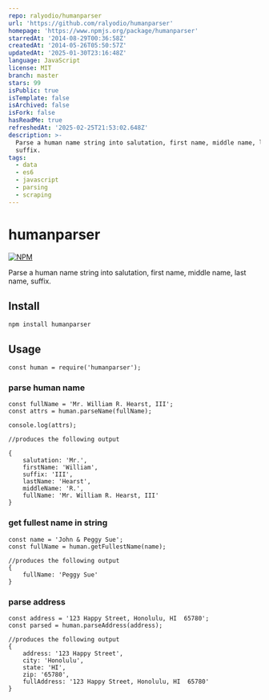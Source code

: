 ```yaml
---
repo: ralyodio/humanparser
url: 'https://github.com/ralyodio/humanparser'
homepage: 'https://www.npmjs.org/package/humanparser'
starredAt: '2014-08-29T00:36:58Z'
createdAt: '2014-05-26T05:50:57Z'
updatedAt: '2025-01-30T23:16:48Z'
language: JavaScript
license: MIT
branch: master
stars: 99
isPublic: true
isTemplate: false
isArchived: false
isFork: false
hasReadMe: true
refreshedAt: '2025-02-25T21:53:02.648Z'
description: >-
  Parse a human name string into salutation, first name, middle name, last name,
  suffix.
tags:
  - data
  - es6
  - javascript
  - parsing
  - scraping
---
```


humanparser
=========

[![NPM](https://nodei.co/npm/humanparser.png)](https://nodei.co/npm/humanparser/)

Parse a human name string into salutation, first name, middle name, last name, suffix.

## Install

    npm install humanparser

## Usage

    const human = require('humanparser');
    
### parse human name    

    const fullName = 'Mr. William R. Hearst, III';
	const attrs = human.parseName(fullName);

    console.log(attrs);

    //produces the following output
    
    { 
        salutation: 'Mr.',
        firstName: 'William',
        suffix: 'III',
        lastName: 'Hearst',
        middleName: 'R.',
        fullName: 'Mr. William R. Hearst, III'
    }
      
### get fullest name in string

    const name = 'John & Peggy Sue';
    const fullName = human.getFullestName(name);

    //produces the following output
    {
        fullName: 'Peggy Sue'
    }
      
### parse address

    const address = '123 Happy Street, Honolulu, HI  65780';
    const parsed = human.parseAddress(address);
    
    //produces the following output    
    {
        address: '123 Happy Street',
        city: 'Honolulu',
        state: 'HI',
        zip: '65780',
        fullAddress: '123 Happy Street, Honolulu, HI  65780'
    }

